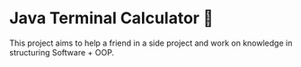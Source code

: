 Java Terminal Calculator 🧮
==========================

This project aims to help a friend in a side project and work on
knowledge in structuring Software + OOP.
